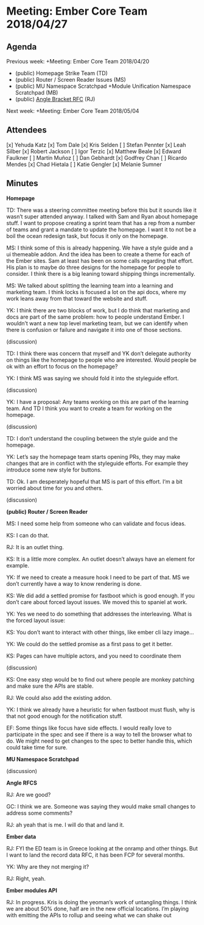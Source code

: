 # Meeting: Ember Core Team 2018/04/27

## Agenda
  Previous week: +Meeting: Ember Core Team 2018/04/20


- (public) Homepage Strike Team (TD)
- (public) Router / Screen Reader Issues (MS)
- (public) MU Namespace Scratchpad +Module Unification Namespace Scratchpad  (MB)
- (public) [Angle Bracket RFC](https://github.com/emberjs/rfcs/pull/311) (RJ)

Next week: +Meeting: Ember Core Team 2018/05/04

## Attendees
[x] Yehuda Katz
[x] Tom Dale
[x] Kris Selden
[ ] Stefan Pennter
[x] Leah Silber
[x] Robert Jackson
[ ] Igor Terzic
[x] Matthew Beale
[x] Edward Faulkner
[ ] Martin Muñoz
[ ] Dan Gebhardt
[x] Godfrey Chan
[ ] Ricardo Mendes
[x] Chad Hietala
[ ] Katie Gengler
[x] Melanie Sumner
## Minutes

**Homepage**

TD: There was a steering committee meeting before this but it sounds like it wasn’t super attended anyway. I talked with Sam and Ryan about homepage stuff. I want to propose creating a sprint team that has a rep from a number of teams and grant a mandate to update the homepage. I want it to not be a boil the ocean redesign task, but focus it only on the homepage.

MS: I think some of this is already happening. We have a style guide and a ui themeable addon. And the idea has been to create a theme for each of the Ember sites. Sam at least has been on some calls regarding that effort. His plan is to maybe do three designs for the homepage for people to consider. I think there is a big leaning toward shipping things incrementally.

MS: We talked about splitting the learning team into a learning and marketing team. I think locks is focused a lot on the api docs, where my work leans away from that toward the website and stuff.

YK: I think there are two blocks of work, but I do think that marketing and docs are part of the same problem: how to people understand Ember. I wouldn’t want a new top level marketing team, but we can identify when there is confusion or failure and navigate it into one of those sections.

(discussion)

TD: I think there was concern that myself and YK don’t delegate authority on things like the homepage to people who are interested. Would people be ok with an effort to focus on the homepage?

YK: I think MS was saying we should fold it into the styleguide effort.

(discussion)

YK: I have a proposal: Any teams working on this are part of the learning team. And TD I think you want to create a team for working on the homepage.

(discussion)

TD: I don’t understand the coupling between the style guide and the homepage.

YK: Let’s say the homepage team starts opening PRs, they may make changes that are in conflict with the styleguide efforts. For example they introduce some new style for buttons.

TD: Ok. I am desperately hopeful that MS is part of this effort. I‘m a bit worried about time for you and others.

(discussion)

**(public) Router / Screen Reader**

MS: I need some help from someone who can validate and focus ideas.

KS: I can do that.

RJ: It is an outlet thing.

KS: It is a little more complex. An outlet doesn’t always have an element for example.

YK: If we need to create a measure hook I need to be part of that. MS we don’t currently have a way to know rendering is done.

KS: We did add a settled promise for fastboot which is good enough. If you don’t care about forced layout issues. We moved this to spaniel at work.

YK: Yes we need to do something that addresses the interleaving. What is the forced layout issue:

KS: You don’t want to interact with other things, like ember cli lazy image…

YK: We could do the settled promise as a first pass to get it better.

KS: Pages can have multiple actors, and you need to coordinate them

(discussion)

KS: One easy step would be to find out where people are monkey patching and make sure the APIs are stable.

RJ: We could also add the existing addon.

YK: I think we already have a heuristic for when fastboot must flush, why is that not good enough for the notification stuff.

EF: Some things like focus have side effects. I would really love to participate in the spec and see if there is a way to tell the browser what to do. We might need to get changes to the spec to better handle this, which could take time for sure.

**MU Namespace Scratchpad**

(discussion)

**Angle RFCS**

RJ: Are we good?

GC: I think we are. Someone was saying they would make small changes to address some comments?

RJ: ah yeah that is me. I will do that and land it.

**Ember data**

RJ: FYI the ED team is in Greece looking at the onramp and other things. But I want to land the record data RFC, it has been FCP for several months.

YK: Why are they not merging it?

RJ: Right, yeah.

**Ember modules API**

RJ: In progress. Kris is doing the yeoman’s work of untangling things. I think we are about 50% done, half are in the new official locations. I’m playing with emitting the APIs to rollup and seeing what we can shake out




















